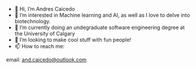 - 👋 Hi, I’m Andres Caicedo
- 👀 I’m interested in Machine learning and AI, as well as I love to delve into biotechnology.
- 🌱 I’m currently doing an undegraduate software engineering degree at the University of Calgary
- 💞️ I’m looking to make cool stuff with fun people!
- 📫 How to reach me:

email: and.caicedo@outlook.com

<!---
ancaicedo/ancaicedo is a ✨ special ✨ repository because its `README.md` (this file) appears on your GitHub profile.
You can click the Preview link to take a look at your changes.
--->
